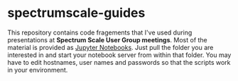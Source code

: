 # spectrumscale-guides

This repository contains code fragements that I've used during presentations at **Spectrum Scale User Group meetings**. 
Most of the material is provided as [Jupyter Notebooks](https://jupyter.org/ "Jupyter Notebooks"). Just pull the folder you are interested in and start your notebook server from within that folder. You may have to edit hostnames, user names and passwords so that the scripts work in your environment.

